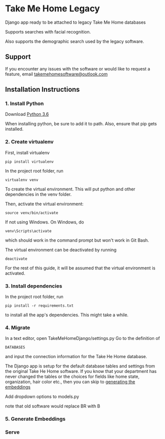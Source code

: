 # Take Me Home Legacy
Django app ready to be attached to legacy Take Me Home databases

Supports searches with facial recognition.

Also supports the demographic search used by the legacy software.
## Support
If you encounter any issues with the software or would like to request a feature, email takemehomesoftware@outlook.com
## Installation Instructions
### 1. Install Python

Download [Python 3.6](https://www.python.org/downloads/release/python-368/)

When installing python, be sure to add it to path. Also, ensure that pip gets installed.
### 2. Create virtualenv
First, install virtualenv
```
pip install virtualenv
```
In the project root folder, run
```
virtualenv venv
```
To create the virtual environment. This will put python and other dependencies in the venv folder.

Then, activate the virtual environment:
```
source venv/bin/activate
```
If not using Windows. On Windows, do
```
venv\Scripts\activate
```
which should work in the command prompt but won't work in Git Bash.

The virtual environment can be deactivated by running
```
deactivate
```
For the rest of this guide, it will be assumed that the virtual environment is activated.
### 3. Install dependencies
In the project root folder, run
```
pip install -r requirements.txt
```
to install all the app's dependencies. This might take a while.
### 4. Migrate
In a text editor, open TakeMeHomeDjango/settings.py
Go to the definition of
```
DATABASES
```
and input the connection information for the Take He Home database.

The Django app is setup for the default database tables and settings from the original Take He Home software. If you know that your department has never changed the tables or the choices for fields like home state, organization, hair color etc., then you can skip to [generating the embeddings](/#generate-embeddings)

Add dropdown options to models.py

note that old software would replace BR with B

### 5. Generate Embeddings

### Serve